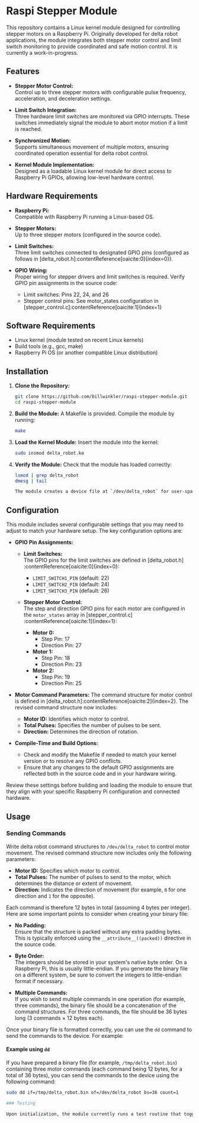 # Raspi Stepper Module

This repository contains a Linux kernel module designed for controlling stepper motors on a Raspberry Pi. Originally developed for delta robot applications, the module integrates both stepper motor control and limit switch monitoring to provide coordinated and safe motion control.  It is currently a work-in-progress.

## Features

- **Stepper Motor Control:**  
  Control up to three stepper motors with configurable pulse frequency, acceleration, and deceleration settings.

- **Limit Switch Integration:**  
  Three hardware limit switches are monitored via GPIO interrupts. These switches immediately signal the module to abort motor motion if a limit is reached.

- **Synchronized Motion:**  
  Supports simultaneous movement of multiple motors, ensuring coordinated operation essential for delta robot control.

- **Kernel Module Implementation:**  
  Designed as a loadable Linux kernel module for direct access to Raspberry Pi GPIOs, allowing low-level hardware control.

## Hardware Requirements

- **Raspberry Pi:**  
  Compatible with Raspberry Pi running a Linux-based OS.

- **Stepper Motors:**  
  Up to three stepper motors (configured in the source code).

- **Limit Switches:**  
  Three limit switches connected to designated GPIO pins (configured as follows in [delta_robot.h]&#8203;:contentReference[oaicite:0]{index=0}).

- **GPIO Wiring:**  
  Proper wiring for stepper drivers and limit switches is required. Verify GPIO pin assignments in the source code:
  - Limit switches: Pins 22, 24, and 26
  - Stepper control pins: See motor_states configuration in [stepper_control.c]&#8203;:contentReference[oaicite:1]{index=1}

## Software Requirements

- Linux kernel (module tested on recent Linux kernels)
- Build tools (e.g., gcc, make)
- Raspberry Pi OS (or another compatible Linux distribution)

## Installation

1. **Clone the Repository:**

   ```bash
   git clone https://github.com/billwinkler/raspi-stepper-module.git
   cd raspi-stepper-module
2. **Build the Module:**
   A Makefile is provided. Compile the module by running:
   ```bash
   make
3. **Load the Kernel Module:**
Insert the module into the kernel:
   ```bash
   sudo insmod delta_robot.ko
   
4. **Verify the Module:**
   Check that the module has loaded correctly:
   ```bash
   lsmod | grep delta_robot
   dmesg | tail
   
   The module creates a device file at `/dev/delta_robot` for user-space interaction.
   
## Configuration

This module includes several configurable settings that you may need to adjust to match your hardware setup. The key configuration options are:

- **GPIO Pin Assignments:**
  - **Limit Switches:**  
    The GPIO pins for the limit switches are defined in [delta_robot.h]&#8203;:contentReference[oaicite:0]{index=0}:
    - `LIMIT_SWITCH1_PIN` (default: 22)
    - `LIMIT_SWITCH2_PIN` (default: 24)
    - `LIMIT_SWITCH3_PIN` (default: 26)
  
  - **Stepper Motor Control:**  
    The step and direction GPIO pins for each motor are configured in the `motor_states` array in [stepper_control.c]&#8203;:contentReference[oaicite:1]{index=1}:
    - **Motor 0:**  
      - Step Pin: 17  
      - Direction Pin: 27
    - **Motor 1:**  
      - Step Pin: 18  
      - Direction Pin: 23
    - **Motor 2:**  
      - Step Pin: 19  
      - Direction Pin: 25

- **Motor Command Parameters:**
  The command structure for motor control is defined in [delta_robot.h]&#8203;:contentReference[oaicite:2]{index=2}. The revised command structure now includes:
  - **Motor ID:** Identifies which motor to control.
  - **Total Pulses:** Specifies the number of pulses to be sent.
  - **Direction:** Determines the direction of rotation.

- **Compile-Time and Build Options:**
  - Check and modify the Makefile if needed to match your kernel version or to resolve any GPIO conflicts.
  - Ensure that any changes to the default GPIO assignments are reflected both in the source code and in your hardware wiring.

Review these settings before building and loading the module to ensure that they align with your specific Raspberry Pi configuration and connected hardware.

## Usage

### Sending Commands

Write delta robot command structures to `/dev/delta_robot` to control motor movement. The revised command structure now includes only the following parameters:

- **Motor ID:** Specifies which motor to control.
- **Total Pulses:** The number of pulses to send to the motor, which determines the distance or extent of movement.
- **Direction:** Indicates the direction of movement (for example, `0` for one direction and `1` for the opposite).

Each command is therefore 12 bytes in total (assuming 4 bytes per integer). Here are some important points to consider when creating your binary file:

- **No Padding:**  
  Ensure that the structure is packed without any extra padding bytes. This is typically enforced using the `__attribute__((packed))` directive in the source code.

- **Byte Order:**  
  The integers should be stored in your system's native byte order. On a Raspberry Pi, this is usually little-endian. If you generate the binary file on a different system, be sure to convert the integers to little-endian format if necessary.

- **Multiple Commands:**  
  If you wish to send multiple commands in one operation (for example, three commands), the binary file should be a concatenation of the command structures. For three commands, the file should be 36 bytes long (3 commands × 12 bytes each).

Once your binary file is formatted correctly, you can use the `dd` command to send the commands to the device. For example:

#### Example using `dd`

If you have prepared a binary file (for example, `/tmp/delta_robot.bin`) containing three motor commands (each command being 12 bytes, for a total of 36 bytes), you can send the commands to the device using the following command:

   ```bash
   sudo dd if=/tmp/delta_robot.bin of=/dev/delta_robot bs=36 count=1

### Testing

Upon initialization, the module currently runs a test routine that toggles a motor's GPIO to confirm proper operation. Check the kernel logs (using `dmesg`) to verify that the command has been executed as expected.


